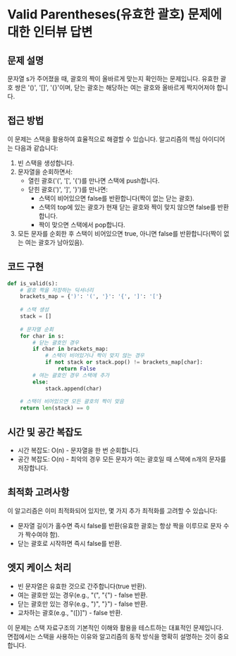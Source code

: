 # Valid Parentheses(유효한 괄호) 문제에 대한 인터뷰 답변

## 문제 설명
문자열 s가 주어졌을 때, 괄호의 짝이 올바르게 맞는지 확인하는 문제입니다. 유효한 괄호 쌍은 '()', '[]', '{}'이며, 닫는 괄호는 해당하는 여는 괄호와 올바르게 짝지어져야 합니다.

## 접근 방법
이 문제는 스택을 활용하여 효율적으로 해결할 수 있습니다. 알고리즘의 핵심 아이디어는 다음과 같습니다:

1. 빈 스택을 생성합니다.
2. 문자열을 순회하면서:
   - 열린 괄호('(', '[', '{')를 만나면 스택에 push합니다.
   - 닫힌 괄호(')', ']', '}')를 만나면:
     - 스택이 비어있으면 false를 반환합니다(짝이 없는 닫는 괄호).
     - 스택의 top에 있는 괄호가 현재 닫는 괄호와 짝이 맞지 않으면 false를 반환합니다.
     - 짝이 맞으면 스택에서 pop합니다.
3. 모든 문자를 순회한 후 스택이 비어있으면 true, 아니면 false를 반환합니다(짝이 없는 여는 괄호가 남아있음).

## 코드 구현
```python
def is_valid(s):
    # 괄호 짝을 저장하는 딕셔너리
    brackets_map = {')': '(', '}': '{', ']': '['}
    
    # 스택 생성
    stack = []
    
    # 문자열 순회
    for char in s:
        # 닫는 괄호인 경우
        if char in brackets_map:
            # 스택이 비어있거나 짝이 맞지 않는 경우
            if not stack or stack.pop() != brackets_map[char]:
                return False
        # 여는 괄호인 경우 스택에 추가
        else:
            stack.append(char)
    
    # 스택이 비어있으면 모든 괄호의 짝이 맞음
    return len(stack) == 0
```

## 시간 및 공간 복잡도
- 시간 복잡도: O(n) - 문자열을 한 번 순회합니다.
- 공간 복잡도: O(n) - 최악의 경우 모든 문자가 여는 괄호일 때 스택에 n개의 문자를 저장합니다.

## 최적화 고려사항
이 알고리즘은 이미 최적화되어 있지만, 몇 가지 추가 최적화를 고려할 수 있습니다:
- 문자열 길이가 홀수면 즉시 false를 반환(유효한 괄호는 항상 짝을 이루므로 문자 수가 짝수여야 함).
- 닫는 괄호로 시작하면 즉시 false를 반환.

## 엣지 케이스 처리
- 빈 문자열은 유효한 것으로 간주합니다(true 반환).
- 여는 괄호만 있는 경우(e.g., "(", "{") - false 반환.
- 닫는 괄호만 있는 경우(e.g., ")", "}") - false 반환.
- 교차하는 괄호(e.g., "([)]") - false 반환.

이 문제는 스택 자료구조의 기본적인 이해와 활용을 테스트하는 대표적인 문제입니다. 면접에서는 스택을 사용하는 이유와 알고리즘의 동작 방식을 명확히 설명하는 것이 중요합니다.